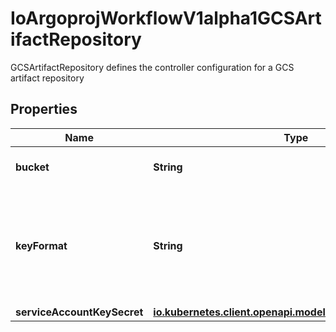 

# IoArgoprojWorkflowV1alpha1GCSArtifactRepository

GCSArtifactRepository defines the controller configuration for a GCS artifact repository

## Properties

Name | Type | Description | Notes
------------ | ------------- | ------------- | -------------
**bucket** | **String** | Bucket is the name of the bucket |  [optional]
**keyFormat** | **String** | KeyFormat defines the format of how to store keys and can reference workflow variables. |  [optional]
**serviceAccountKeySecret** | [**io.kubernetes.client.openapi.models.V1SecretKeySelector**](io.kubernetes.client.openapi.models.V1SecretKeySelector.md) |  |  [optional]



